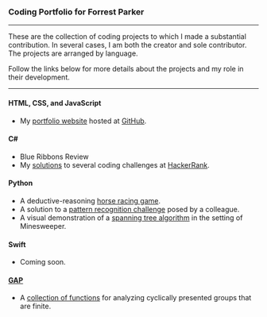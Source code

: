 ### Coding Portfolio for Forrest Parker
***

These are the collection of coding projects to which I made a substantial contribution. In several cases, I am both the creator and sole contributor. The projects are arranged by language.

Follow the links below for more details about the projects and my role in their development.

***

#### HTML, CSS, and JavaScript
- My [portfolio website](http://www.forrestwparker.com/) hosted at [GitHub](https://github.com/forrestwparker/forrestwparker.github.io).

#### C\#
- Blue Ribbons Review
- My [solutions](https://github.com/forrestwparker/hackerrank-solutions) to several coding challenges at [HackerRank](https://www.hackerrank.com/).

#### Python
- A deductive-reasoning [horse racing game](https://github.com/forrestwparker/Horse-Game).
- A solution to a [pattern recognition challenge](https://github.com/forrestwparker/Pattern-Challenge) posed by a colleague.
- A visual demonstration of a [spanning tree algorithm](https://github.com/forrestwparker/Spanning-Tree-Demo) in the setting of Minesweeper.

#### Swift
- Coming soon.

#### [GAP](http://www.gap-system.org/)
- A [collection of functions](https://github.com/forrestwparker/tools-for-cyclically-presented-groups) for analyzing cyclically presented groups that are finite.